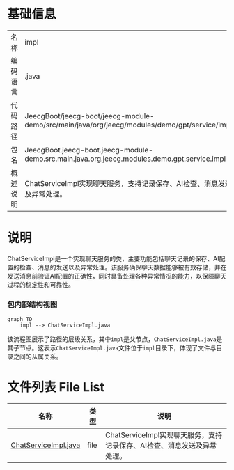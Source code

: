 # 基础信息

|      |      |
|------|------|
| 名称 | impl |
| 编码语言 | .java |
| 代码路径 | JeecgBoot/jeecg-boot/jeecg-module-demo/src/main/java/org/jeecg/modules/demo/gpt/service/impl |
| 包名 | JeecgBoot.jeecg-boot.jeecg-module-demo.src.main.java.org.jeecg.modules.demo.gpt.service.impl |
| 概述说明 | ChatServiceImpl实现聊天服务，支持记录保存、AI检查、消息发送及异常处理。 |

# 说明

ChatServiceImpl是一个实现聊天服务的类，主要功能包括聊天记录的保存、AI配置的检查、消息的发送以及异常处理。该服务确保聊天数据能够被有效存储，并在发送消息前验证AI配置的正确性，同时具备处理各种异常情况的能力，以保障聊天过程的稳定性和可靠性。


### 包内部结构视图

```mermaid
graph TD
    impl --> ChatServiceImpl.java
```

该流程图展示了路径的层级关系，其中`impl`是父节点，`ChatServiceImpl.java`是其子节点。这表示`ChatServiceImpl.java`文件位于`impl`目录下，体现了文件与目录之间的从属关系。

# 文件列表 File List

| 名称   | 类型  | 说明 |
|-------|------|-------------|
| [ChatServiceImpl.java](ChatServiceImpl.md) | file | ChatServiceImpl实现聊天服务，支持记录保存、AI检查、消息发送及异常处理。 |


